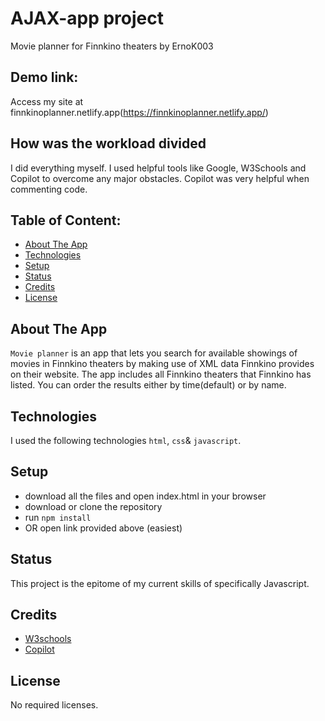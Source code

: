 # AJAX-app project
Movie planner for Finnkino theaters by ErnoK003

## Demo link:
Access my site at finnkinoplanner.netlify.app(https://finnkinoplanner.netlify.app/)

## How was the workload divided
I did everything myself. I used helpful tools like Google, W3Schools and Copilot to overcome any major obstacles.
Copilot was very helpful when commenting code.


## Table of Content:

- [About The App](#about-the-app)
- [Technologies](#technologies)
- [Setup](#setup)
- [Status](#status)
- [Credits](#credits)
- [License](#license)

## About The App
`Movie planner` is an app that lets you search for available showings of movies in Finnkino theaters by making use of XML data Finnkino provides on their website. The app includes all Finnkino theaters that Finnkino has listed. You can order the results either by time(default) or by name.

## Technologies
I used the following technologies `html`, `css`& `javascript`.

## Setup
- download all the files and open index.html in your browser
- download or clone the repository
- run `npm install`
- OR open link provided above (easiest)

## Status
This project is the epitome of my current skills of specifically Javascript.

## Credits
- [W3schools](https://www.w3schools.com/)
- [Copilot](https://code.visualstudio.com/docs/copilot/overview)

## License
No required licenses.